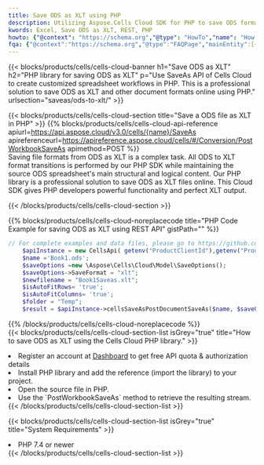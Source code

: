 ```yaml
---
title: Save ODS as XLT using PHP 
description: Utilizing Aspose.Cells Cloud SDK for PHP to save ODS format file as XLT format file. 
kwords: Excel, Save ODS as XLT, REST, PHP
howto: {"@context": "https://schema.org","@type": "HowTo","name": "How to save ODS as XLT using the Cells Cloud PHP library.","description": "How to save ODS as XLT using the Cells Cloud PHP library.","image": {"@type": "ImageObject"},"url": "/php/saveas/ods-to-xlt/","step": [{ "@type": "HowToStep","name": "How to save ODS as XLT using the Cells Cloud PHP library. step 1", "image": {"@type": "ImageObject",},"url": "/php/saveas/ods-to-xlt/","text": "Register an account at <a href='https://dashboard.aspose.cloud/'>Dashboard</a> to get free API quota & authorization details",},{ "@type": "HowToStep","name": "How to save ODS as XLT using the Cells Cloud PHP library. step 1", "image": {"@type": "ImageObject",},"url": "/php/saveas/ods-to-xlt/","text": "Install PHP library and add the reference (import the library) to your project.",},{ "@type": "HowToStep","name": "How to save ODS as XLT using the Cells Cloud PHP library. step 1", "image": {"@type": "ImageObject",},"url": "/php/saveas/ods-to-xlt/","text": "Open the source file in PHP.",},{ "@type": "HowToStep","name": "How to save ODS as XLT using the Cells Cloud PHP library. step 1", "image": {"@type": "ImageObject",},"url": "/php/saveas/ods-to-xlt/","text": "Use the `PostWorkbookSaveAs` method to retrieve the resulting stream.",}, ],"supply": {"@type": "HowToSupply","name": "document"},"tool": [{"@type": "HowToTool","name": "phpstorm, Visual Studio Code, Eclipse"},{"@type": "HowToTool","name": "Aspose Cells"}],"totalTime": "PT6M"}
fqa: {"@context":"https://schema.org","@type":"FAQPage","mainEntity":[{"@type":"Question","name":"Why save file as other formats file in C# using REST API?","acceptedAnswer":{"@type":"Answer","text":"Documents are encoded in many ways, and some files may be incompatible with the software you use. To open and read such files, just save them as appropriate file formats.<br/><ol><li>Install .NET SDK and add the reference (import the library) to your project.</li><li>Open the source file in C# using REST API.</li><li>Call the PostWorkbookSaveAsRequest() method, passing an output filename with required extension.</li><li>Get the result of save as a separate file.</li></ol>"}},{"@type":"Question","name":"What file formats can I save as with your C# library?","acceptedAnswer":{"@type":"Answer","text":"We support a variety of file formats for conversion using .NET library, including XLSX, Excel, xls , PDF, CSV, HTML, Markdown, XML, PNG, JPG, TIFF, Json, TXT and many more."}},{"@type":"Question","name":"What is the maximum allowed file size for conversion using this .NET library?","acceptedAnswer":{"@type":"Answer","text":"There are no file size limits for format conversions using .NET library."}}]}
---
```



{{< blocks/products/cells/cells-cloud-banner h1="Save ODS as XLT" h2="PHP library for saving ODS as XLT" p="Use SaveAs API of Cells Cloud to create customized spreadsheet workflows in PHP. This is a professional solution to save ODS as XLT and other document formats online using PHP." urlsection="saveas/ods-to-xlt/" >}}

{{< blocks/products/cells/cells-cloud-section  title="Save a ODS file as XLT in PHP" >}}
{{% blocks/products/cells/cells-cloud-api-reference  apiurl=https://api.aspose.cloud/v3.0/cells/{name}/SaveAs  apireferenceurl=https://apireference.aspose.cloud/cells/#/Conversion/PostWorkbookSaveAs  apimethod=POST %}}
<br/>
Saving file formats from ODS as XLT is a complex task. All ODS to XLT format transitions is performed by our PHP SDK while maintaining the source ODS spreadsheet's main structural and logical content. Our PHP library is a professional solution to save ODS as XLT files online. This Cloud SDK gives PHP developers powerful functionality and perfect XLT output.

{{< /blocks/products/cells/cells-cloud-section >}}

{{% blocks/products/cells/cells-cloud-noreplacecode title="PHP Code Example for saving ODS as XLT using REST API" gistPath="" %}}
  
```php
// For complete examples and data files, please go to https://github.com/aspose-cells-cloud/aspose-cells-cloud-php/
    $apiInstance = new CellsApi( getenv("ProductClientId"),getenv("ProductClientSecret") );
    $name ='Book1.ods';
    $saveOptions =new \Aspose\Cells\Cloud\Model\SaveOptions();
    $saveOptions->SaveFormat = "xlt";
    $newfilename = "Book1Saveas.xlt";
    $isAutoFitRows= 'true';
    $isAutoFitColumns= 'true';
    $folder = "Temp";
    $result = $apiInstance->cellsSaveAsPostDocumentSaveAs($name, $saveOptions, $newfilename,$isAutoFitRows, $isAutoFitColumns, $folder);
```
  
{{% /blocks/products/cells/cells-cloud-noreplacecode  %}}
<br/>
{{< blocks/products/cells/cells-cloud-section-list isGrey="true"  title="How to save ODS as XLT using the Cells Cloud PHP library." >}}
<li>Register an account at <a href="https://dashboard.aspose.cloud/">Dashboard</a> to get free API quota & authorization details</li>
<li>Install PHP library and add the reference (import the library) to your project.</li>
<li>Open the source file in PHP.</li>
<li>Use the `PostWorkbookSaveAs` method to retrieve the resulting stream.</li>
{{< /blocks/products/cells/cells-cloud-section-list >}}

{{< blocks/products/cells/cells-cloud-section-list isGrey="true"  title="System Requirements" >}}
<li>PHP 7.4 or newer</li>
{{< /blocks/products/cells/cells-cloud-section-list >}}
